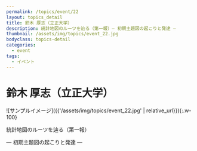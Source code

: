 ```yaml
---
permalink: /topics/event/22
layout: topics_detail
title: 鈴木 厚志（立正大学）
description: 統計地図のルーツを辿る（第一報）— 初期主題図の起こりと発達 —
thumbnail: /assets/img/topics/event_22.jpg
bodyclass: topics-detail
categories:
  - event
tags:
  - イベント
---
```


# 鈴木 厚志（立正大学）

![サンプルイメージ]({{'/assets/img/topics/event_22.jpg' | relative_url}}){:.w-100}

統計地図のルーツを辿る（第一報）

— 初期主題図の起こりと発達 —
